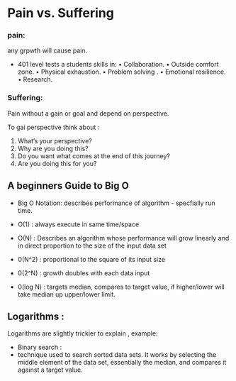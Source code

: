 # Pain vs. Suffering

### pain:

any grpwth will cause pain.

- 401 level tests a students skills in:
•	Collaboration.
•	Outside comfort zone.
•	Physical exhaustion.
•	Problem solving .
•	Emotional resilience.
•	Research.


### Suffering:

Pain without a gain or goal and depend on perspective.

To gai perspective think about :

1.	What’s your perspective?
2.	Why are you doing this?
3.	Do you want what comes at the end of this journey?
4.	Are you doing this for you?

## A beginners Guide to Big O

* Big O Notation: describes performance of algorithm - specfially run time.

- O(1) :  always execute in  same time/space

- O(N) : Describes an algorithm whose performance will grow linearly and in direct proportion to the size of the input data set

- 0(N^2) :  proportional to the square of its input size

- 0(2^N) : growth doubles with each data input

- 0(log N) : targets median, compares to target value, if higher/lower will take median up upper/lower limit.

## Logarithms : 

Logarithms are slightly trickier to explain , example:

- Binary search :  
- technique used to search sorted data sets. It works by selecting the middle element of the data set, essentially the median, and compares it against a target value.

